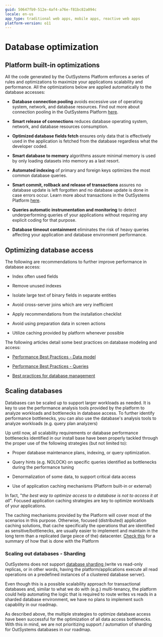 ```yaml
---
guid: 50647fb9-512e-4af4-a76e-f81bc82a094c
locale: en-us
app_type: traditional web apps, mobile apps, reactive web apps
platform-version: o11
---
```


# Database optimization

## Platform built-in optimizations

All the code generated by the OutSystems Platform enforces a series of rules and optimizations to maximize your applications scalability and performance. All the optimizations below are applied automatically to the database accesses:

* **Database connection pooling** avoids excessive use of operating system, network, and database resources. Find out more about connection pooling in the OutSystems Platform [here](https://success.outsystems.com/Support/Enterprise_Customers/Maintenance_and_Operations/Connection_pools_in_the_OutSystems_platform).

* **Smart release of connections** reduces database operating system, network, and database resources consumption.

* **Optimized database fields fetch** ensures only data that is effectively used in the application is fetched from the database regardless what the developer coded.

* **Smart database to memory** algorithms assure minimal memory is used by only loading datasets into memory as a last resort.

* **Automated indexing** of primary and foreign keys optimizes the most common database queries.

* **Smart commit, rollback and release of transactions** assures no database update is left forgotten and no database update is done in case errors occur. Learn more about transactions in the OutSystems Platform [here](https://www.outsystems.com/forums/discussion/2830/transactions-in-the-outsystems-platform/).

* **Queries automatic instrumentation and monitoring** to detect underperforming queries of your applications without requiring any explicit coding for that purpose.

* **Database timeout containment** eliminates the risk of heavy queries affecting your application and database environment performance.​

## Optimizing database access

The following are recommendations to further improve performance in database access:

* Index often used fields 

* Remove unused indexes

* Isolate large text of binary fields in separate entities

* Avoid cross-server joins which are very inefficient

* Apply recommendations from the installation checklist

* Avoid using preparation data in screen actions

* Utilize caching provided by platform whenever possible

The following articles detail some best practices on database modeling and access:

* [Performance Best Practices - Data model](https://success.outsystems.com/Documentation/Best_Practices/Performance_Best_Practices/Performance_Best_Practices_-_Data_model)

* [Performance Best Practices - Queries](https://success.outsystems.com/Documentation/Best_Practices/Performance_Best_Practices/Performance_Best_Practices_-_Queries)

* [Best practices for database management](https://success.outsystems.com/Support/Enterprise_Customers/Maintenance_and_Operations/SQL_Server_Best_Practices)

## Scaling databases

Databases can be scaled up to support larger workloads as needed. It is key to use the performance analysis tools provided by the platform to analyze workloads and bottlenecks in database access. To further identify performance bottlenecks, you can also use the database's analysis tools to analyze workloads (e.g. query plan analyzers)

Up until now, all scalability requirements or database performance bottlenecks identified in our install base have been properly tackled through the proper use of the following strategies (but not limited to):

* Proper database maintenance plans, indexing, or query optimization.

* Query hints (e.g. NOLOCK) on specific queries identified as bottlenecks during the performance tuning

* Denormalization of some data, to support critical data access

* Use of application caching mechanisms (Platform built-in or external)

In fact, "*the best way to optimize access to a database is not to access it at all*". Focused application caching strategies are key to optimize workloads of your applications.

The caching mechanisms provided by the Platform will cover most of the scenarios in this purpose. Otherwise, focused (distributed) application caching solutions, that cache specifically the operations that are identified as sensitive/bottlenecks, are usually easier to implement and maintain in the long term than a replicated (large piece of the) datacenter. [Check this](https://success.outsystems.com/Documentation/Best_Practices/Performance_Best_Practices/Improving_performance_with_distributed_caching) for a summary of how that is done with the Platform

### Scaling out databases - Sharding

OutSystems does not support [database sharding ](https://en.wikipedia.org/wiki/Shard_(database_architecture))(write vs read-only replicas, or in other words, having the platform/applications execute all read operations on a predefined instances of a clustered database server).

Even though this is a possible scalability approach for transactional databases and, similar to what we do with (e.g.) multi-tenancy, the platform could help automating the logic that is required to route writes vs reads in a sharded database environment, we have no plans to implement such capability in our roadmap.

As described above, the multiple strategies to optimize database access have been successful for the optimization of all data access bottlenecks. With this in mind, we are not prioritizing support / automation of sharding for OutSystems databases in our roadmap.

